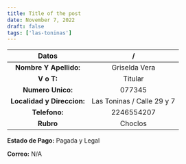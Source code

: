 ```yaml
---
title: Title of the post
date: November 7, 2022
draft: false
tags: ['las-toninas']
---
```


| **Datos**                    | /                             |
| :--------------------------: | :-:                           |
| **Nombre Y Apellido:**       | Griselda Vera                 |
| **V o T:**                   | Titular                       |
| **Numero Unico:**            | 077345                        |
| **Localidad y Direccion:**   | Las Toninas / Calle 29 y 7 |
| **Telefono:**                | 2246554207                    |
| **Rubro**                    | Choclos                       |

**Estado de Pago:** Pagada y Legal

**Correo:** N/A
